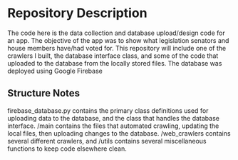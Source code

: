 # Repository Description
The code here is the data collection and database upload/design code for an app. The objective of the app was to show what legislation senators and house members have/had voted for. This repository will include one of the crawlers I built, the database interface class, and some of the code that uploaded to the database from the locally stored files. The database was deployed using Google Firebase

## Structure Notes
firebase_database.py contains the primary class definitions used for uploading data to the database, and the class that handles the database interface. /main contains the files that automated crawling, updating the local files, then uploading changes to the database. /web_crawlers contains several different crawlers, and /utils contains several miscellaneous functions to keep code elsewhere clean.

